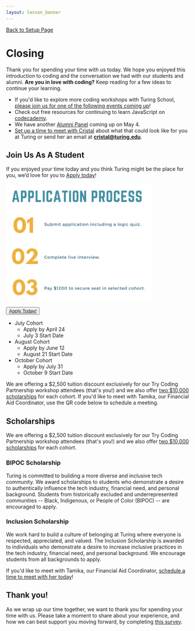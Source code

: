 ```yaml
---
layout: lesson_banner
---
```


<a href="../">Back to Setup Page</a>

# Closing
Thank you for spending your time with us today. We hope you enjoyed this introduction to coding and the conversation we had with our students and alumni. <strong>Are you in love with coding?</strong> Keep reading for a few ideas to continue your learning.
- If you'd like to explore more coding workshops with Turing School, <a target="blank" href="https://turing.edu/try-coding">please join us for one of the following events coming up</a>!
- Check out free resources for continuing to learn JavaScript on <a target="blank" href="https://www.codecademy.com/catalog/language/javascript">codecademy</a>.
- We have another <a href="https://www.eventbrite.com/e/turing-alumni-panel-tickets-619440211347?_eboga=UA-103295514-1" target="blank">Alumni Panel</a> coming up on May 4. 
- <a href="https://go.oncehub.com/CristalTorresLopez" target="blank">Set up a time to meet with Cristal</a> about what that could look like for you at Turing or send her an email at <strong>cristal@turing.edu</strong>.

## Join Us As A Student
If you enjoyed your time today and you think Turing might be the place for you, we’d love for you to <a href="https://turingschool.my.site.com/ApplicantPortal/s/login/SelfRegister" target="blank">Apply today</a>!
<!-- If you enjoyed your time today and you think Turing might be the place for you, we'd love for you to <a href="https://turingschool.my.site.com/ApplicantPortal/s/login/SelfRegister" target="blank">join us as a full-time student</a>. -->

<img src="../assets/app-process.png" alt="Three steps of Turing's application and enrollment process" width="400px"/>

<button class="apply-today-btn"><a href="https://turingschool.my.site.com/ApplicantPortal/s/login/SelfRegister" target="blank">Apply Today!</a></button>

- July Cohort
  - Apply by April 24
  - July 3 Start Date
- August Cohort
  - Apply by June 12
  - August 21 Start Date
- October Cohort
  - Apply by July 31
  - October 9 Start Date

We are offering a $2,500 tuition discount exclusively for our Try Coding Partnership workshop attendees (that's you!) and we also offer <a href="https://turing.edu/financing/scholarships" target="blank"> two $10,000 scholarships</a> for each cohort. If you'd like to meet with Tamika, our Financial Aid Coordinator, use the QR code below to schedule a meeting.

## Scholarships
<p class="standout">We are offering a $2,500 tuition discount exclusively for our Try Coding Partnership workshop attendees (that's you!) and we also offer <a href="https://turing.edu/financing/scholarships" target="blank">two $10,000 scholarships</a> for each cohort.</p>

### BIPOC Scholarship
Turing is committed to building a more diverse and inclusive tech community. We award scholarships to students who demonstrate a desire to authentically influence the tech industry, financial need, and personal background. Students from historically excluded and underrepresented communities -- Black, Indigenous, or People of Color (BIPOC) -- are encouraged to apply.

### Inclusion Scholarship
We work hard to build a culture of belonging at Turing where everyone is respected, appreciated, and valued. The Inclusion Scholarship is awarded to individuals who demonstrate a desire to increase inclusive practices in the tech industry, financial need, and personal background. We encourage students from all backgrounds to apply.

If you'd like to meet with Tamika, our Financial Aid Coordinator, <a href="https://go.oncehub.com/tamikaatturing" target="blank">schedule a time to meet with her today</a>!

## Thank you!
As we wrap up our time together, we want to thank you for spending your time with us. Please take a moment to share about your experience, and how we can best support you moving forward, by completing <a href="https://docs.google.com/forms/d/e/1FAIpQLSdw1p2ey9d88VJ3-U-yXiaU411fc7zyG7Pd1AoTl3CzOYjL9Q/viewform" target="blank">this survey</a>.

<br>
<br>
<br>